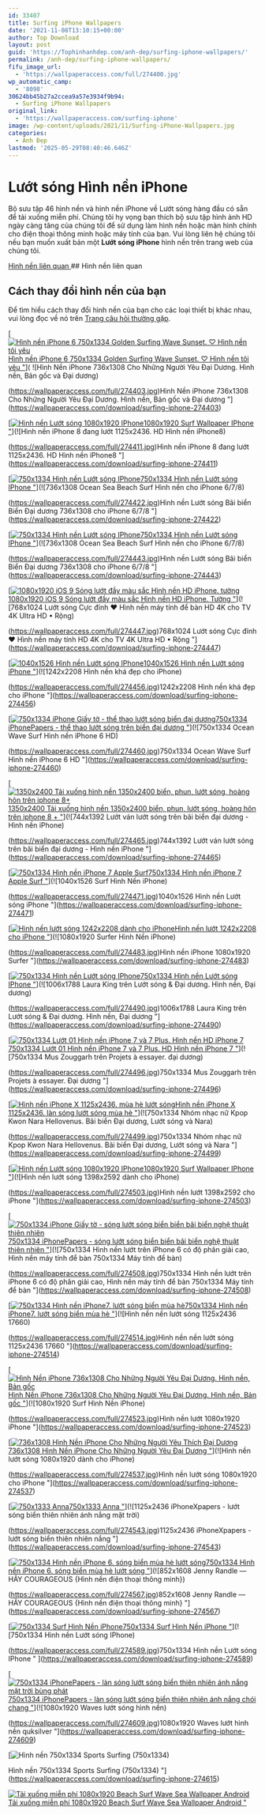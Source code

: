 ```yaml
---
id: 33407
title: Surfing iPhone Wallpapers
date: '2021-11-08T13:10:15+00:00'
author: Top Download
layout: post
guid: 'https://Tophinhanhdep.com/anh-dep/surfing-iphone-wallpapers/'
permalink: /anh-dep/surfing-iphone-wallpapers/
fifu_image_url:
  - 'https://wallpaperaccess.com/full/274400.jpg'
wp_automatic_camp:
  - '8098'
30624bb45b27a2ccea9a57e3934f9b94:
  - Surfing iPhone Wallpapers
original_link:
  - 'https://wallpaperaccess.com/surfing-iphone'
image: /wp-content/uploads/2021/11/Surfing-iPhone-Wallpapers.jpg
categories:
  - Ảnh Đẹp
lastmod: '2025-05-29T08:40:46.646Z'
---
```

# Lướt sóng Hình nền iPhone

Bộ sưu tập 46 hình nền và hình nền iPhone về Lướt sóng hàng đầu có sẵn để tải xuống miễn phí. Chúng tôi hy vọng bạn thích bộ sưu tập hình ảnh HD ngày càng tăng của chúng tôi để sử dụng làm hình nền hoặc màn hình chính cho điện thoại thông minh hoặc máy tính của bạn. Vui lòng liên hệ chúng tôi nếu bạn muốn xuất bản một **Lướt sóng iPhone** hình nền trên trang web của chúng tôi.

[Hình nền liên quan ](#related) ## Hình nền liên quan

## Cách thay đổi hình nền của bạn

Để tìm hiểu cách thay đổi hình nền của bạn cho các loại thiết bị khác nhau, vui lòng đọc về nó trên [Trang câu hỏi thường gặp](https://tophinhanhdep.com/faq/).

  
[[![Hình nền iPhone 6 750x1334 Golden Surfing Wave Sunset.  ♡ Hình nền tôi yêu](https://wallpaperaccess.com/full/274400.jpg)Hình nền iPhone 6 750x1334 Golden Surfing Wave Sunset. ♡ Hình nền tôi yêu "](https://wallpaperaccess.com/download/surfing-iphone-274400)]( ![Hình Nền iPhone 736x1308 Cho Những Người Yêu Đại Dương.  Hình nền, Bản gốc và Đại dương)

(https://wallpaperaccess.com/full/274403.jpg)Hình Nền iPhone 736x1308 Cho Những Người Yêu Đại Dương. Hình nền, Bản gốc và Đại dương "](https://wallpaperaccess.com/download/surfing-iphone-274403)

[[![Hình nền Lướt sóng 1080x1920 IPhone](https://wallpaperaccess.com/full/274404.jpg)1080x1920 Surf Wallpaper IPhone "](https://wallpaperaccess.com/download/surfing-iphone-274404)](![Hình nền iPhone 8 đang lướt 1125x2436.  HD Hình nền iPhone8)

(https://wallpaperaccess.com/full/274411.jpg)Hình nền iPhone 8 đang lướt 1125x2436. HD Hình nền iPhone8 "](https://wallpaperaccess.com/download/surfing-iphone-274411)

[[![750x1334 Hình nền Lướt sóng IPhone](https://wallpaperaccess.com/full/274416.jpg)750x1334 Hình nền Lướt sóng IPhone "](https://wallpaperaccess.com/download/surfing-iphone-274416)](![736x1308 Ocean Sea Beach Surf Hình nền cho iPhone 6/7/8)

(https://wallpaperaccess.com/full/274422.jpg)Hình nền Lướt sóng Bãi biển Biển Đại dương 736x1308 cho iPhone 6/7/8 "](https://wallpaperaccess.com/download/surfing-iphone-274422)

[[![750x1334 Hình nền Lướt sóng IPhone](https://wallpaperaccess.com/full/274441.jpg)750x1334 Hình nền Lướt sóng IPhone "](https://wallpaperaccess.com/download/surfing-iphone-274441)](![736x1308 Ocean Sea Beach Surf Hình nền cho iPhone 6/7/8)

(https://wallpaperaccess.com/full/274443.jpg)Hình nền Lướt sóng Bãi biển Biển Đại dương 736x1308 cho iPhone 6/7/8 "](https://wallpaperaccess.com/download/surfing-iphone-274443)

[[![1080x1920 iOS 9 Sóng lướt đầy màu sắc Hình nền HD iPhone.  tường](https://wallpaperaccess.com/full/274446.jpg)1080x1920 iOS 9 Sóng lướt đầy màu sắc Hình nền HD iPhone. Tường "](https://wallpaperaccess.com/download/surfing-iphone-274446)](![768x1024 Lướt sóng Cực đỉnh ❤ Hình nền máy tính để bàn HD 4K cho TV 4K Ultra HD • Rộng)

(https://wallpaperaccess.com/full/274447.jpg)768x1024 Lướt sóng Cực đỉnh ❤ Hình nền máy tính HD 4K cho TV 4K Ultra HD • Rộng "](https://wallpaperaccess.com/download/surfing-iphone-274447)

[[![1040x1526 Hình nền Lướt sóng IPhone](https://wallpaperaccess.com/full/274450.jpg)1040x1526 Hình nền Lướt sóng iPhone "](https://wallpaperaccess.com/download/surfing-iphone-274450)](![1242x2208 Hình nền khá đẹp cho iPhone)

(https://wallpaperaccess.com/full/274456.jpg)1242x2208 Hình nền khá đẹp cho iPhone "](https://wallpaperaccess.com/download/surfing-iphone-274456)

[[![750x1334 iPhone Giấy tờ - thể thao lướt sóng biển đại dương](https://wallpaperaccess.com/full/274458.jpg)750x1334 iPhonePapers - thể thao lướt sóng trên biển đại dương "](https://wallpaperaccess.com/download/surfing-iphone-274458)](![750x1334 Ocean Wave Surf Hình nền iPhone 6 HD)

(https://wallpaperaccess.com/full/274460.jpg)750x1334 Ocean Wave Surf Hình nền iPhone 6 HD "](https://wallpaperaccess.com/download/surfing-iphone-274460)

[[![1350x2400 Tải xuống hình nền 1350x2400 biển, phun, lướt sóng, hoàng hôn trên iphone 8+](https://wallpaperaccess.com/full/274462.jpg)1350x2400 Tải xuống hình nền 1350x2400 biển, phun, lướt sóng, hoàng hôn trên iphone 8 + "](https://wallpaperaccess.com/download/surfing-iphone-274462)](![744x1392 Lướt ván lướt sóng trên bãi biển đại dương - Hình nền iPhone)

(https://wallpaperaccess.com/full/274465.jpg)744x1392 Lướt ván lướt sóng trên bãi biển đại dương - Hình nền iPhone "](https://wallpaperaccess.com/download/surfing-iphone-274465)

[[![750x1334 Hình nền iPhone 7 Apple Surf](https://wallpaperaccess.com/full/274467.jpg)750x1334 Hình nền iPhone 7 Apple Surf "](https://wallpaperaccess.com/download/surfing-iphone-274467)](![1040x1526 Surf Hình Nền iPhone)

(https://wallpaperaccess.com/full/274471.jpg)1040x1526 Hình nền Lướt sóng iPhone "](https://wallpaperaccess.com/download/surfing-iphone-274471)

[[![Hình nền lướt sóng 1242x2208 dành cho iPhone](https://wallpaperaccess.com/full/274476.jpg)Hình nền lướt 1242x2208 cho iPhone "](https://wallpaperaccess.com/download/surfing-iphone-274476)](![1080x1920 Surfer Hình Nền iPhone)

(https://wallpaperaccess.com/full/274483.jpg)Hình nền iPhone 1080x1920 Surfer "](https://wallpaperaccess.com/download/surfing-iphone-274483)

[[![750x1334 Hình nền Lướt sóng IPhone](https://wallpaperaccess.com/full/274487.jpg)750x1334 Hình nền Lướt sóng IPhone "](https://wallpaperaccess.com/download/surfing-iphone-274487)](![1006x1788 Laura King trên Lướt sóng & Đại dương.  Hình nền, Đại dương)

(https://wallpaperaccess.com/full/274490.jpg)1006x1788 Laura King trên Lướt sóng &amp; Đại dương. Hình nền, Đại dương "](https://wallpaperaccess.com/download/surfing-iphone-274490)

[[![750x1334 Lướt 01 Hình nền iPhone 7 và 7 Plus.  Hình nền HD iPhone 7](https://wallpaperaccess.com/full/274491.jpg)750x1334 Lướt 01 Hình nền iPhone 7 và 7 Plus. HD Hình nền iPhone 7 "](https://wallpaperaccess.com/download/surfing-iphone-274491)](![750x1334 Mus Zouggarh trên Projets à essayer.  đại dương)

(https://wallpaperaccess.com/full/274496.jpg)750x1334 Mus Zouggarh trên Projets à essayer. Đại dương "](https://wallpaperaccess.com/download/surfing-iphone-274496)

[[![Hình nền iPhone X 1125x2436.  mùa hè lướt sóng](https://wallpaperaccess.com/full/274497.jpg)Hình nền iPhone X 1125x2436. làn sóng lướt sóng mùa hè "](https://wallpaperaccess.com/download/surfing-iphone-274497)](![750x1334 Nhóm nhạc nữ Kpop Kwon Nara Hellovenus.  Bãi biển Đại dương, Lướt sóng và Nara)

(https://wallpaperaccess.com/full/274499.jpg)750x1334 Nhóm nhạc nữ Kpop Kwon Nara Hellovenus. Bãi biển Đại dương, Lướt sóng và Nara "](https://wallpaperaccess.com/download/surfing-iphone-274499)

[[![Hình nền Lướt sóng 1080x1920 IPhone](https://wallpaperaccess.com/full/274500.jpg)1080x1920 Surf Wallpaper IPhone "](https://wallpaperaccess.com/download/surfing-iphone-274500)](![Hình nền lướt sóng 1398x2592 dành cho iPhone)

(https://wallpaperaccess.com/full/274503.jpg)Hình nền lướt 1398x2592 cho iPhone "](https://wallpaperaccess.com/download/surfing-iphone-274503)

[[![750x1334 iPhone Giấy tờ - sóng lướt sóng biển biển bãi biển nghệ thuật thiên nhiên](https://wallpaperaccess.com/full/274505.jpg)750x1334 iPhonePapers - sóng lướt sóng biển biển bãi biển nghệ thuật thiên nhiên "](https://wallpaperaccess.com/download/surfing-iphone-274505)](![750x1334 Hình nền lướt trên iPhone 6 có độ phân giải cao, Hình nền máy tính để bàn 750x1334 Máy tính để bàn)

(https://wallpaperaccess.com/full/274508.jpg)750x1334 Hình nền lướt trên iPhone 6 có độ phân giải cao, Hình nền máy tính để bàn 750x1334 Máy tính để bàn "](https://wallpaperaccess.com/download/surfing-iphone-274508)

[[![750x1334 Hình nền iPhone7.  lướt sóng biển mùa hè](https://wallpaperaccess.com/full/274510.jpg)750x1334 Hình nền iPhone7. lướt sóng biển mùa hè "](https://wallpaperaccess.com/download/surfing-iphone-274510)](![Hình nền nền lướt sóng 1125x2436 17660)

(https://wallpaperaccess.com/full/274514.jpg)Hình nền nền lướt sóng 1125x2436 17660 "](https://wallpaperaccess.com/download/surfing-iphone-274514)

[[![Hình Nền iPhone 736x1308 Cho Những Người Yêu Đại Dương.  Hình nền, Bản gốc](https://wallpaperaccess.com/full/274522.jpg)Hình Nền iPhone 736x1308 Cho Những Người Yêu Đại Dương. Hình nền, Bản gốc "](https://wallpaperaccess.com/download/surfing-iphone-274522)](![1080x1920 Surf Hình Nền iPhone)

(https://wallpaperaccess.com/full/274523.jpg)Hình nền lướt 1080x1920 iPhone "](https://wallpaperaccess.com/download/surfing-iphone-274523)

[[![736x1308 Hình Nền iPhone Cho Những Người Yêu Thích Đại Dương](https://wallpaperaccess.com/full/274525.jpg)736x1308 Hình Nền iPhone Cho Những Người Yêu Đại Dương "](https://wallpaperaccess.com/download/surfing-iphone-274525)](![Hình nền lướt sóng 1080x1920 dành cho iPhone)

(https://wallpaperaccess.com/full/274537.jpg)Hình nền lướt sóng 1080x1920 cho iPhone "](https://wallpaperaccess.com/download/surfing-iphone-274537)

[[![750x1333 Anna](https://wallpaperaccess.com/full/274539.jpg)750x1333 Anna "](https://wallpaperaccess.com/download/surfing-iphone-274539)](![1125x2436 iPhoneXpapers - lướt sóng biển thiên nhiên ánh nắng mặt trời)

(https://wallpaperaccess.com/full/274543.jpg)1125x2436 iPhoneXpapers - lướt sóng biển thiên nhiên nắng "](https://wallpaperaccess.com/download/surfing-iphone-274543)

[[![750x1334 Hình nền iPhone 6.  sóng biển mùa hè lướt sóng](https://wallpaperaccess.com/full/274565.jpg)750x1334 Hình nền iPhone 6. sóng biển mùa hè lướt sóng "](https://wallpaperaccess.com/download/surfing-iphone-274565)](![852x1608 Jenny Randle — HÃY COURAGEOUS {Hình nền điện thoại thông minh})

(https://wallpaperaccess.com/full/274567.jpg)852x1608 Jenny Randle — HÃY COURAGEOUS {Hình nền điện thoại thông minh} "](https://wallpaperaccess.com/download/surfing-iphone-274567)

[[![750x1334 Surf Hình Nền iPhone](https://wallpaperaccess.com/full/274584.jpg)750x1334 Surf Hình Nền iPhone "](https://wallpaperaccess.com/download/surfing-iphone-274584)](![750x1334 Hình nền Lướt sóng IPhone)

(https://wallpaperaccess.com/full/274589.jpg)750x1334 Hình nền Lướt sóng IPhone " ](https://wallpaperaccess.com/download/surfing-iphone-274589)

[[![750x1334 iPhonePapers - làn sóng lướt sóng biển thiên nhiên ánh nắng mặt trời bùng phát](https://wallpaperaccess.com/full/274590.jpg)750x1334 iPhonePapers - làn sóng lướt sóng biển thiên nhiên ánh nắng chói chang "](https://wallpaperaccess.com/download/surfing-iphone-274590)](![1080x1920 Waves lướt sóng hình nền)

(https://wallpaperaccess.com/full/274609.jpg)1080x1920 Waves lướt hình nền quksilver "](https://wallpaperaccess.com/download/surfing-iphone-274609)

[![Hình nền 750x1334 Sports Surfing (750x1334)](https://wallpaperaccess.com/full/274615.jpg)

Hình nền 750x1334 Sports Surfing (750x1334) "](https://wallpaperaccess.com/download/surfing-iphone-274615)

[![Tải xuống miễn phí 1080x1920 Beach Surf Wave Sea Wallpaper Android](https://wallpaperaccess.com/full/274618.jpg)Tải xuống miễn phí 1080x1920 Beach Surf Wave Sea Wallpaper Android "](https://wallpaperaccess.com/download/surfing-iphone-274618)
